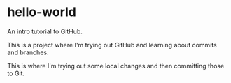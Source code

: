 # hello-world
An intro tutorial to GitHub.

This is a project where I'm trying out GitHub and learning about commits and branches.

This is where I'm trying out some local changes and then committing those to Git. 
